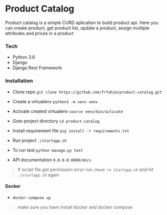 # Product Catalog

Product catalog is a simple CURD aplication to build product api.
Here you can create product, get product list, update a product, assign multiple attributes and prices in a product


### Tech
- Python 3.6
- Django
- Django Rest Framework

### Installation

- Clone repo  `git clone https://github.com/frfahim/product-catalog.git`

- Create a virtualenv `python3 -m venv venv`

- Activate created virtualenv `source venv/bin/activate`

- Goto project directory `cd product-catalog`

- Install requirement file `pip install -r requirements.txt`

- Run project `./startapp.sh`

- To run test `python manage.py test`
- API documentation `0.0.0.0:8000/docs`

> If script file get permission error run `chmod +x startapp.sh` and hit `./startapp.sh` again

#### Docker

- `docker-compose up`

> make sure you have install docker and docker compose

